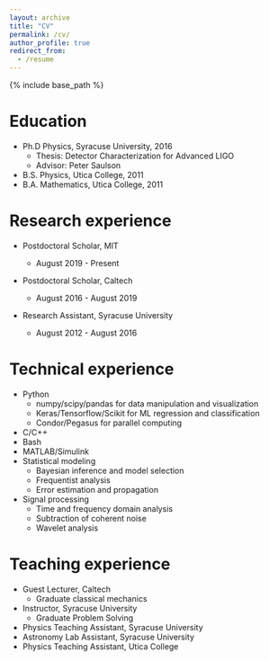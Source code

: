 ```yaml
---
layout: archive
title: "CV"
permalink: /cv/
author_profile: true
redirect_from:
  - /resume
---
```


{% include base_path %}

Education
======
* Ph.D Physics, Syracuse University, 2016
  * Thesis: Detector Characterization for Advanced LIGO
  * Advisor: Peter Saulson
* B.S. Physics, Utica College, 2011
* B.A. Mathematics, Utica College, 2011

Research experience
======
* Postdoctoral Scholar, MIT
  * August 2019 - Present
* Postdoctoral Scholar, Caltech 
  * August 2016 - August 2019 

* Research Assistant, Syracuse University
  * August 2012 - August 2016
  
Technical experience
======
* Python 
    * numpy/scipy/pandas for data manipulation and visualization
    * Keras/Tensorflow/Scikit for ML regression and classification
    * Condor/Pegasus for parallel computing
* C/C++
* Bash
* MATLAB/Simulink
* Statistical modeling
    * Bayesian inference and model selection
    * Frequentist analysis
    * Error estimation and propagation
* Signal processing
    * Time and frequency domain analysis
    * Subtraction of coherent noise
    * Wavelet analysis

Teaching experience
======
* Guest Lecturer, Caltech
  * Graduate classical mechanics
* Instructor, Syracuse University
  * Graduate Problem Solving
* Physics Teaching Assistant, Syracuse University
* Astronomy Lab Assistant, Syracuse University
* Physics Teaching Assistant, Utica College 
